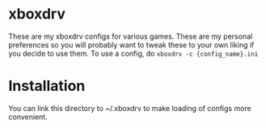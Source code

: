 xboxdrv
=======

These are my xboxdrv configs for various games.  These are my personal
preferences so you will probably want to tweak these to your own liking if you
decide to use them.  To use a config, do `xboxdrv -c {config_name}.ini`

# Installation
You can link this directory to ~/.xboxdrv to make loading of configs more
convenient.
